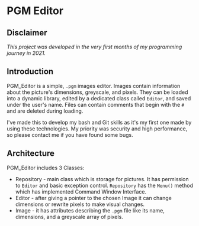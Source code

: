 # PGM Editor
## Disclaimer
_This project was developed in the very first months of my programming journey in 2021._
## Introduction
PGM_Editor is a simple, `.pgm` images editor. Images contain information about the picture's dimensions, greyscale, and pixels.
They can be loaded into a dynamic library, edited by a dedicated class called `Editor`, and saved under the user's name.
Files can contain comments that begin with the `#` and are deleted during loading.

I've made this to develop my bash and Git skills as it's my first one made by using these technologies.
My priority was security and high performance, so please contact me if you have found some bugs.
## Architecture
PGM_Editor includes 3 Classes:
- Repository - main class which is storage for pictures. It has permission to `Editor` and basic exception control. `Repository` has the `Menu()` method which has implemented Command Window Interface.
- Editor - after giving a pointer to the chosen Image it can change dimensions or rewrite pixels to make visual changes.
- Image - it has attributes describing the `.pgm` file like its name, dimensions, and a greyscale array of pixels.  
